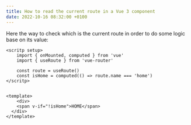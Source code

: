 ```yaml
---
title: How to read the current route in a Vue 3 component
date: 2022-10-16 08:32:00 +0100
---
```




Here the way to check which is the current route in order to do some logic base on its value:

```vue
<scritp setup>
    import { onMounted, computed } from 'vue'
    import { useRoute } from 'vue-router'
  
  	const route = useRoute()
    const isHome = computed(() => route.name === 'home')
</scritp>


<template>
	<div>
    <span v-if="!isHome">HOME</span>
  </div>
</template>
```

